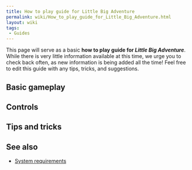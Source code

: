```yaml
---
title: How to play guide for Little Big Adventure
permalink: wiki/How_to_play_guide_for_Little_Big_Adventure.html
layout: wiki
tags:
 - Guides
---
```


This page will serve as a basic **how to play guide for *Little Big
Adventure***. While there is very little information available at this
time, we urge you to check back often, as new information is being added
all the time! Feel free to edit this guide with any tips, tricks, and
suggestions.

## Basic gameplay

## Controls

## Tips and tricks

## See also

- [System requirements](System_requirements "wikilink")
